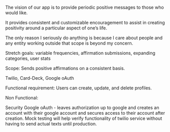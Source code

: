 The vision of our app is to provide periodic positive messages to those who would like.

It provides consistent and customizable encouragement to assist in creating positivity around a particular aspect of one’s life.

The only reason I seriously do anything is because I care about people and any entity working outside that scope is beyond my concern.

Stretch goals: variable frequencies, affirmation submissions, expanding categories, user stats

Scope: Sends positive affirmations on a consistent basis.

Twilio, Card-Deck, Google oAuth


Functional requirement: 
Users can create, update, and delete profiles.

Non Functional: 

Security Google oAuth - leaves authorization up to google and creates an account with their google account and secures access to their account after creation.
Mock testing will help verify functionality of twilio service without having to send actual texts until production.
